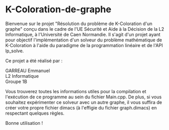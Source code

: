 # K-Coloration-de-graphe

Bienvenue sur le projet "Résolution du problème de K-Coloration d'un graphe" conçu dans le cadre de l'UE Sécurité et Aide à la Décision de la L2 Informatique, à l'Université de Caen Normandie.
Il s'agit d'un projet ayant pour objectif l'implémentation d'un solveur du problème mathématique de K-Coloration à l'aide du paradigme de la programmation linéaire et de l'API lp_solve.

Ce projet a été réalisé par :

GARREAU Emmanuel  
L2 Informatique  
Groupe 1B  

Vous trouverez toutes les informations utiles pour la compilation et l'exécution de ce programme au sein du fichier Main.cpp.
De plus, si vous souhaitez expérimenter ce solveur avec un autre graphe, il vous suffira de créer votre propre fichier dimacs (à l'effigie du fichier graph.dimacs) en respectant quelques règles.  

Bonne utilisation !
